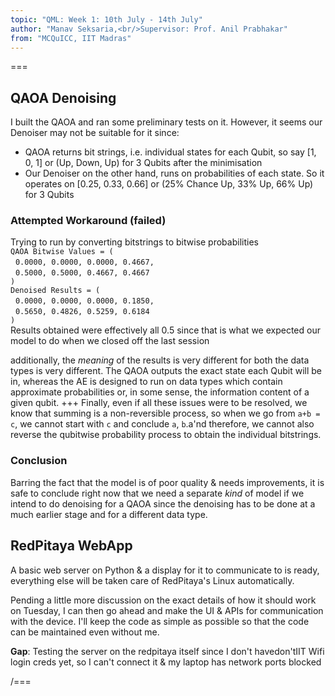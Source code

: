 ```yaml
---
topic: "QML: Week 1: 10th July - 14th July"
author: "Manav Seksaria,<br/>Supervisor: Prof. Anil Prabhakar"
from: "MCQuICC, IIT Madras"
---
```


===

## QAOA Denoising
I built the QAOA and ran some preliminary tests on it. However, it seems our Denoiser may not be suitable for it since:
- QAOA returns bit strings, i.e. individual states for each Qubit, so say [1, 0, 1] or (Up, Down, Up) for 3 Qubits after the minimisation
- Our Denoiser on the other hand, runs on probabilities of each state. So it operates on [0.25, 0.33, 0.66] or (25% Chance Up, 33% Up, 66% Up) for 3 Qubits

### Attempted Workaround (failed)
Trying to run by converting bitstrings to bitwise probabilities <br/>
  `QAOA Bitwise Values = (`\
&nbsp;&nbsp;`0.0000, 0.0000, 0.0000, 0.4667,`\
&nbsp;&nbsp;`0.5000, 0.5000, 0.4667, 0.4667`\
`)` \
  `Denoised Results = (`\
&nbsp;&nbsp;`0.0000, 0.0000, 0.0000, 0.1850,`\
&nbsp;&nbsp;`0.5650, 0.4826, 0.5259, 0.6184`\
`)`
  <br/>Results obtained were effectively all 0.5 since that is what we expected our model to do when we closed off the last session

  additionally, the _meaning_ of the results is very different for both the data types is very different. The QAOA outputs the exact state each Qubit will be in, whereas the AE is designed to run on data types which contain approximate probabilities or, in some sense, the information content of a given qubit.
+++
  Finally, even if all these issues were to be resolved, we know that summing is a non-reversible process, so when we go from `a+b = c`, we cannot start with `c` and conclude `a`, `b`.a'nd therefore, we cannot also reverse the qubitwise probability process to obtain the individual bitstrings.

### Conclusion
Barring the fact that the model is of poor quality & needs improvements, it is safe to conclude right now that we need a separate _kind_ of model if we intend to do denoising for a QAOA since the denoising has to be done at a much earlier stage and for a different data type.

## RedPitaya WebApp
A basic web server on Python & a display for it to communicate to is ready, everything else will be taken care of RedPitaya's Linux automatically.

Pending a little more discussion on the exact details of how it should work on Tuesday, I can then go ahead and make the UI & APIs for communication with the device. I'll keep the code as simple as possible so that the code can be maintained even without me.

**Gap**: Testing the server on the redpitaya itself since I don't havedon'tIIT Wifi login creds yet, so I can't connect it & my laptop has network ports blocked

/===